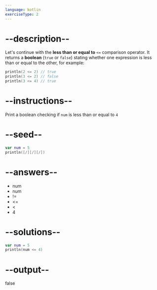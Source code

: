 ```yaml
---
language: kotlin
exerciseType: 2
---
```


# --description--

Let's continue with the **less than or equal to** `<=` comparison operator.
It returns a **boolean** (`true` or `false`) stating whether one expression is less than or equal to the other, for example:
```kotlin
println(2 <= 2) // true
println(3 <= 2) // false
println(3 <= 4) // true
```

# --instructions--

Print a boolean checking if `num` is less than or equal to `4`

# --seed--

```kotlin
var num = 5
println([/][/][/])
```

# --answers--

- num 
- num 
- != 
- <= 
- < 
- 4

# --solutions--

```kotlin
var num = 5
println(num <= 4)
```

# --output--

false
